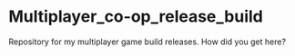 # Multiplayer_co-op_release_build
Repository for my multiplayer game build releases.
How did you get here?
